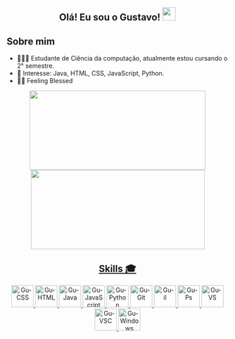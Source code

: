 <h2 align="center">Olá! Eu sou o Gustavo! <img src="https://github.com/seanprashad/slackmoji/blob/master/emoji/blob/blob-rick.png" width="30px"></h2>

<h2>Sobre mim</h2>

- 👨🏼‍💻 Estudante de Ciência da computação, atualmente estou cursando o 2° semestre.
- 🎯 Interesse: Java, HTML, CSS, JavaScript, Python.
- 🙏🏻 Feeling Blessed

<div style="display: inline_block" align="center">
  <a href="https://github.com/GustavoFosaluza">
  <img height="180em" width="400em" src="https://github-readme-stats.vercel.app/api?username=GustavoFosaluza&show_icons=true&theme=radical&include_all_commits=true&       count_private=true"/>  

  <a href="https://github.com/GustavoFosaluza">
  <img height="180em" width="395em" src="https://github-readme-stats.vercel.app/api/top-langs/?username=GustavoFosaluza&layout=compact&langs_count=7&theme=radical"/>
</div>
<h2 align="center">Skills 🎓</h2>
<div style="display: inline_block" align="center">

  <img alt="Gu-CSS" height="50" src="https://cdn.jsdelivr.net/gh/devicons/devicon/icons/css3/css3-plain-wordmark.svg" />
  <img alt="Gu-HTML" height="50" src="https://cdn.jsdelivr.net/gh/devicons/devicon/icons/html5/html5-plain-wordmark.svg" />
  <img alt="Gu-Java" height="50" src="https://cdn.jsdelivr.net/gh/devicons/devicon/icons/java/java-original-wordmark.svg" />
  <img alt="Gu-JavaScript" height="50" src="https://cdn.jsdelivr.net/gh/devicons/devicon/icons/javascript/javascript-original.svg" />
  <img alt="Gu-Python" height="50" src="https://cdn.jsdelivr.net/gh/devicons/devicon/icons/python/python-original-wordmark.svg" />
  <img alt="Gu-Git" height="50" src="https://cdn.jsdelivr.net/gh/devicons/devicon/icons/git/git-original.svg" />
  <img alt="Gu-il" height="50" src="https://cdn.jsdelivr.net/gh/devicons/devicon/icons/illustrator/illustrator-line.svg" />
  <img alt="Gu-Ps" height="50" src="https://cdn.jsdelivr.net/gh/devicons/devicon/icons/photoshop/photoshop-line.svg" />
  <img alt="Gu-VS" height="50" src="https://cdn.jsdelivr.net/gh/devicons/devicon/icons/visualstudio/visualstudio-plain.svg" />
  <img alt="Gu-VSC" height="50" src="https://cdn.jsdelivr.net/gh/devicons/devicon/icons/vscode/vscode-original.svg" />
  <img alt="Gu-Windows" height="50" src="https://cdn.jsdelivr.net/gh/devicons/devicon/icons/windows8/windows8-original.svg" />
  
</div>
